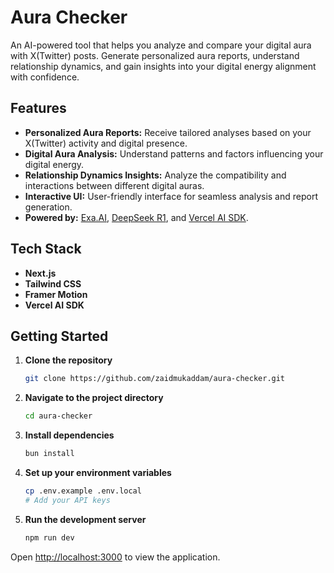 # Aura Checker

An AI-powered tool that helps you analyze and compare your digital aura with X(Twitter) posts. Generate personalized aura reports, understand relationship dynamics, and gain insights into your digital energy alignment with confidence.

## Features

- **Personalized Aura Reports:** Receive tailored analyses based on your X(Twitter) activity and digital presence.
- **Digital Aura Analysis:** Understand patterns and factors influencing your digital energy.
- **Relationship Dynamics Insights:** Analyze the compatibility and interactions between different digital auras.
- **Interactive UI:** User-friendly interface for seamless analysis and report generation.
- **Powered by:** [Exa.AI](https://exa.ai), [DeepSeek R1](https://api-docs.deepseek.com/news/news250120), and [Vercel AI SDK](https://sdk.vercel.ai).

## Tech Stack

- **Next.js**
- **Tailwind CSS**
- **Framer Motion**
- **Vercel AI SDK**

## Getting Started

1. **Clone the repository**
    ```bash
    git clone https://github.com/zaidmukaddam/aura-checker.git
    ```
2. **Navigate to the project directory**
    ```bash
    cd aura-checker
    ```
3. **Install dependencies**
    ```bash
    bun install
    ```
4. **Set up your environment variables**
    ```bash
    cp .env.example .env.local
    # Add your API keys
    ```
5. **Run the development server**
    ```bash
    npm run dev
    ```

Open [http://localhost:3000](http://localhost:3000) to view the application.